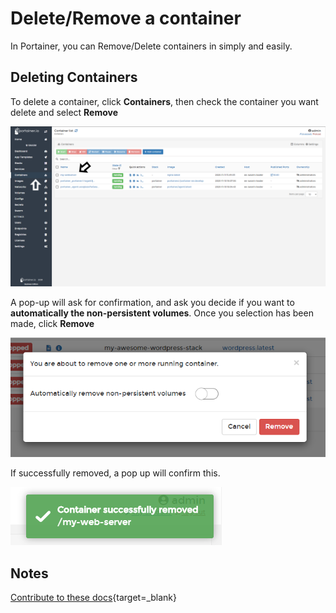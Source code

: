 # Delete/Remove a container

In Portainer, you can Remove/Delete containers in simply and easily.

## Deleting Containers

To delete a container, click <b>Containers</b>, then check the container you want delete and select <b>Remove</b>

![delete](assets/delete-1.png)

A pop-up will ask for confirmation, and ask you decide if you want to <b>automatically the non-persistent volumes</b>. Once you selection has been made, click <b>Remove</b>

![delete](assets/delete-2.png)

If successfully removed, a pop up will confirm this.

![delete](assets/delete-3.png)

## Notes

[Contribute to these docs](https://github.com/portainer/portainer-docs/blob/master/contributing.md){target=_blank}